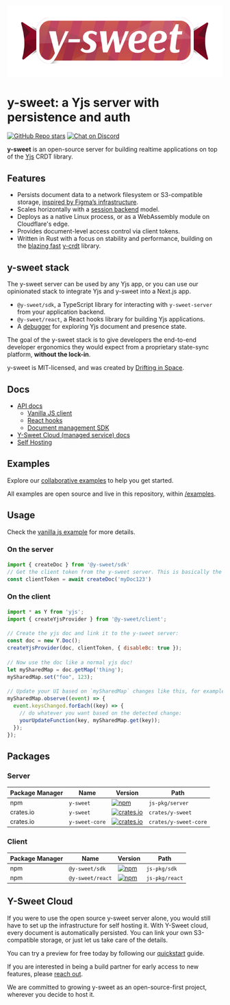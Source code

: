 <img src="https://raw.githubusercontent.com/drifting-in-space/y-sweet/main/logo.svg" />

# y-sweet: a Yjs server with persistence and auth

[![GitHub Repo stars](https://img.shields.io/github/stars/drifting-in-space/y-sweet?style=social)](https://github.com/drifting-in-space/y-sweet)
[![Chat on Discord](https://img.shields.io/static/v1?label=chat&message=discord&color=404eed)](https://discord.gg/N5sEpsuhh9)

**y-sweet** is an open-source server for building realtime applications on top of the [Yjs](https://github.com/yjs/yjs) CRDT library.

## Features

- Persists document data to a network filesystem or S3-compatible storage, [inspired by Figma’s infrastructure](https://digest.browsertech.com/archive/browsertech-digest-figma-is-a-file-editor/).
- Scales horizontally with a [session backend](https://driftingin.space/posts/session-lived-application-backends) model.
- Deploys as a native Linux process, or as a WebAssembly module on Cloudflare's edge.
- Provides document-level access control via client tokens.
- Written in Rust with a focus on stability and performance, building on the [blazing fast](https://github.com/dmonad/crdt-benchmarks) [y-crdt](https://github.com/y-crdt/y-crdt/) library.

## y-sweet stack

The y-sweet server can be used by any Yjs app, or you can use our opinionated stack to integrate Yjs and y-sweet into a Next.js app.

- `@y-sweet/sdk`, a TypeScript library for interacting with `y-sweet-server` from your application backend.
- `@y-sweet/react`, a React hooks library for building Yjs applications.
- A [debugger](https://y-sweet.cloud/advanced/debugger) for exploring Yjs document and presence state.

The goal of the y-sweet stack is to give developers the end-to-end developer ergonomics they would expect from a proprietary state-sync platform, **without the lock-in**.

y-sweet is MIT-licensed, and was created by [Drifting in Space](https://driftingin.space).

## Docs

- [API docs](https://docs.y-sweet.dev/index.html)
    - [Vanilla JS client](https://docs.y-sweet.dev/modules/_y_sweet_client.html)
    - [React hooks](https://docs.y-sweet.dev/modules/_y_sweet_react.html)
    - [Document management SDK](https://docs.y-sweet.dev/modules/_y_sweet_sdk.html)
- [Y-Sweet Cloud (managed service) docs](https://y-sweet.cloud/quickstart)
- [Self Hosting](/docs/running.md)

## Examples

Explore our [collaborative examples](https://github.com/drifting-in-space/y-sweet) to help you get started.

All examples are open source and live in this repository, within [/examples](https://github.com/drifting-in-space/y-sweet/tree/main/examples).

## Usage

Check the [vanilla js example](/examples/vanilla/) for more details.

### On the server
``` js
import { createDoc } from '@y-sweet/sdk'
// Get the client token from the y-sweet server. This is basically the user's "password" to edit the "myDoc123" doc.
const clientToken = await createDoc('myDoc123')
```

### On the client
``` js
import * as Y from 'yjs';
import { createYjsProvider } from '@y-sweet/client';

// Create the yjs doc and link it to the y-sweet server:
const doc = new Y.Doc();
createYjsProvider(doc, clientToken, { disableBc: true });

// Now use the doc like a normal yjs doc!
let mySharedMap = doc.getMap('thing');
mySharedMap.set("foo", 123);

// Update your UI based on `mySharedMap` changes like this, for example:
mySharedMap.observe((event) => {
  event.keysChanged.forEach((key) => {
    // do whatever you want based on the detected change:
    yourUpdateFunction(key, mySharedMap.get(key));
  });
});
```

## Packages

### Server

| Package Manager | Name | Version | Path |
| --- | ---- | ---- | ---- |
| npm | `y-sweet` | [![npm](https://img.shields.io/npm/v/y-sweet)](https://www.npmjs.com/package/y-sweet) | `js-pkg/server`
| crates.io | `y-sweet` | [![crates.io](https://img.shields.io/crates/v/y-sweet.svg)](https://crates.io/crates/y-sweet) | `crates/y-sweet` |
| crates.io | `y-sweet-core` | [![crates.io](https://img.shields.io/crates/v/y-sweet-core.svg)](https://crates.io/crates/y-sweet-core) | `crates/y-sweet-core` |

### Client

| Package Manager | Name | Version | Path |
| --- | ---- | ---- | ---- |
| npm | `@y-sweet/sdk` | [![npm](https://img.shields.io/npm/v/@y-sweet/sdk)](https://www.npmjs.com/package/@y-sweet/sdk) | `js-pkg/sdk` |
| npm | `@y-sweet/react` | [![npm](https://img.shields.io/npm/v/@y-sweet/react)](https://www.npmjs.com/package/@y-sweet/react) | `js-pkg/react` |

## Y-Sweet Cloud

If you were to use the open source y-sweet server alone, you would still have to set up the infrastructure for self hosting it. With Y-Sweet cloud, every document is automatically persisted. You can link your own S3-compatible storage, or just let us take care of the details.

You can try a preview for free today by following our [quickstart](https://y-sweet.cloud/quickstart) guide.

If you are interested in being a build partner for early access to new features, please [reach out](mailto:hi@driftingin.space).

We are committed to growing y-sweet as an open-source-first project, wherever you decide to host it.
